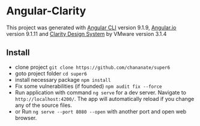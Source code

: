 # Angular-Clarity

This project was generated with [Angular CLI](https://github.com/angular/angular-cli) version 9.1.9, [Angular.io](https://angular.io/) version 9.1.11 and [Clarity Design System](https://vmware.github.io/clarity/news) by VMware version 3.1.4

## Install
- clone project `git clone https://github.com/chananate/super6`
- goto project folder `cd super6`
- install necessary package `npm install`
- Fix some vulnerabilities (if founded) `npm audit fix --force`
- Run application with command `ng serve` for a dev server. Navigate to `http://localhost:4200/`. The app will automatically reload if you change any of the source files.
- or Run `ng serve --port 8080 --open` with another port and open web browser.
